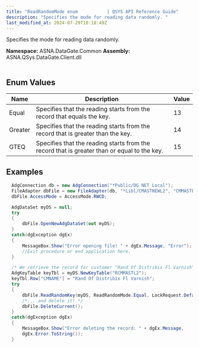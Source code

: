 ```yaml
---
title: "ReadRandomMode enum           | QSYS API Reference Guide"
description: "Specifies the mode for reading data randomly. "
last_modified_at: 2024-07-29T18:18:49Z
---
```


Specifies the mode for reading data randomly.

**Namespace:** ASNA.DataGate.Common
**Assembly:** ASNA.QSys.DataGate.Client.dll
<br>
<br>

## Enum Values

| Name | Description | Value
| --- | --- | --- 
| Equal | Specifies that the reading starts from the record that equals the key. | 13 |
| Greater | Specifies that the reading starts from the record that is greater than the key. | 14 |
| GTEQ | Specifies that the reading starts from the record that is greater than or equal to the key. | 15 |

## Examples


```cs 
  AdgConnection db = new AdgConnection("*Public/DG NET Local");
  FileAdapter dbFile = new FileAdapter(db, "*Libl/CMASTNEWL2", "CMMASTERL2");
  dbFile.AccessMode = AccessMode.RWCD;

  AdgDataSet myDS = null;
  try
  {
      dbFile.OpenNewAdgDataSet(out myDS);
  }
  catch(dgException dgEx)
  {
      MessageBox.Show("Error opening file! " + dgEx.Message, "Error");
      //Exit procedure or end application here.
  }

  /* We retrieve the record for customer "Rand Of Distribix Fl Varnish"... */
  AdgKeyTable keyTbl = myDS.NewKeyTable("RCMMASTL2");
  keyTbl.Row["CMNAME"] = "Rand Of Distribix Fl Varnish";
  try
  {
      dbFile.ReadRandomKey(myDS, ReadRandomMode.Equal, LockRequest.Default, keyTbl);
      /*... and delete it! */
      dbFile.DeleteCurrent();
  }
  catch(dgException dgEx)
  {
      MessageBox.Show("Error deleting the record: " + dgEx.Message,
      dgEx.Error.ToString());
  }
```
